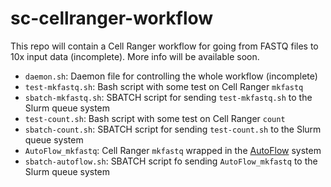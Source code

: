 # sc-cellranger-workflow

This repo will contain a Cell Ranger workflow for going from FASTQ files to 10x input data (incomplete). More info will be available soon.

- `daemon.sh`: Daemon file for controlling the whole workflow (incomplete)
- `test-mkfastq.sh`: Bash script with some test on Cell Ranger ``mkfastq``
- `sbatch-mkfastq.sh`: SBATCH script for sending ``test-mkfastq.sh`` to the Slurm queue system
- `test-count.sh`: Bash script with some test on Cell Ranger `count`
- `sbatch-count.sh`: SBATCH script for sending `test-count.sh` to the Slurm queue system
- `AutoFlow_mkfastq`: Cell Ranger `mkfastq` wrapped in the [AutoFlow](https://github.com/seoanezonjic/autoflow) system
- `sbatch-autoflow.sh`: SBATCH script fo sending `AutoFlow_mkfastq` to the Slurm queue system
